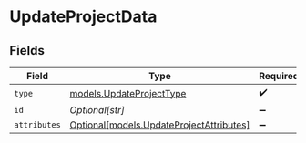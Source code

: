 # UpdateProjectData


## Fields

| Field                                                                            | Type                                                                             | Required                                                                         | Description                                                                      |
| -------------------------------------------------------------------------------- | -------------------------------------------------------------------------------- | -------------------------------------------------------------------------------- | -------------------------------------------------------------------------------- |
| `type`                                                                           | [models.UpdateProjectType](../models/updateprojecttype.md)                       | :heavy_check_mark:                                                               | N/A                                                                              |
| `id`                                                                             | *Optional[str]*                                                                  | :heavy_minus_sign:                                                               | N/A                                                                              |
| `attributes`                                                                     | [Optional[models.UpdateProjectAttributes]](../models/updateprojectattributes.md) | :heavy_minus_sign:                                                               | N/A                                                                              |